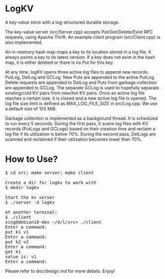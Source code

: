 # LogKV
A key-value store with a log-structured durable storage.

The key-value server (src/Server.cpp) accepts Put/Get/Delete/Exist RPC requests,
using Apache Thrift. An example client program (src/Client.cpp) is also implemented.


An in-memory hash map maps a key to its location stored in a log file.
It always points a key to its latest version. If a key does not exist
in the hash map, it is either deleted or there is no Put for this key.

At any time, logKV opens three active log files to append new records:
PutLog, DelLog and GCLog. New Puts are appended to the active PutLog.
Delete requests are appended to DelLog and Puts from garbage collection
are appended to GCLog. The separate GCLog is used to hopefully separate
existing/cold KV pairs from new/hot KV pairs. Once an active log file
reaches a certain size, it is closed and a new active log file is opened.
The log file size limit is defined as MAX_LOG_FILE_SIZE in src/Log.cpp. 
We use a default size of 100 MiB.

Garbage collection is implemented as a background thread.
It is scheduled to run every 5 seconds. 
During the first pass, it scans log files with KV records (PutLogs and GCLogs) based on their creation time and reclaim a log file if its utilization is 
below 70%. During the second pass, DelLogs are scanned and reclaimed if 
their utilization becomes lower than 70%.

# How to Use?
<pre>
$ cd src; make server; make client

Create a dir for logkv to work with
$ mkdir logkv

Start the kv server
$ ./server -d logkv

At another terminal:
$ ./client
xing@debian10-dev ~/d/l/src> ./client
Enter a command: 
put k1 v1<Enter>
Enter a command: 
put k2 v2<Enter>
Enter a command: 
get k1<Enter>
value is: v1
Enter a command: 
</pre>

Please refer to doc/design.md for more details. Enjoy!
